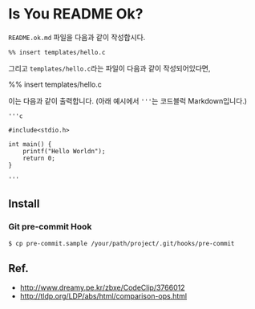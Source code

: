 Is You README Ok?
===

`README.ok.md` 파일을 다음과 같이 작성합시다.

```
%% insert templates/hello.c
```

그리고 `templates/hello.c`라는 파일이 다음과 같이 작성되어있다면,

%% insert templates/hello.c

이는 다음과 같이 출력합니다. (아래 예시에서 `'''`는 코드블럭 Markdown입니다.)


```
'''c

#include<stdio.h>

int main() {
	printf("Hello Worldn");
	return 0;
}

'''
```

## Install

### Git pre-commit Hook

```sh
$ cp pre-commit.sample /your/path/project/.git/hooks/pre-commit
```

## Ref.

- http://www.dreamy.pe.kr/zbxe/CodeClip/3766012
- http://tldp.org/LDP/abs/html/comparison-ops.html

